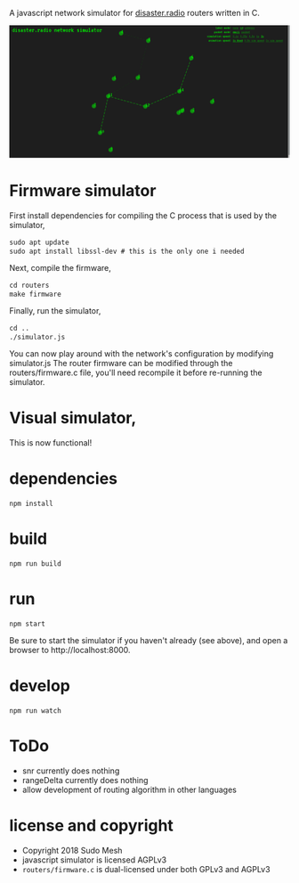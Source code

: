 
A javascript network simulator for [disaster.radio](https://disaster.radio) routers written in C.

![](screenshot.png?raw=true)

# Firmware simulator
First install dependencies for compiling the C process that is used by the simulator,

```
sudo apt update
sudo apt install libssl-dev # this is the only one i needed
```

Next, compile the firmware,

```
cd routers
make firmware
```

Finally, run the simulator,

```
cd ..
./simulator.js
```

You can now play around with the network's configuration by modifying simulator.js
The router firmware can be modified through the routers/firmware.c file, you'll need recompile it before re-running the simulator.

# Visual simulator,
This is now functional!

# dependencies
```
npm install
```

# build
```
npm run build
```

# run
```
npm start
```
Be sure to start the simulator if you haven't already (see above), and open a browser to http://localhost:8000.

# develop
```
npm run watch
```

# ToDo

* snr currently does nothing
* rangeDelta currently does nothing
* allow development of routing algorithm in other languages

# license and copyright

* Copyright 2018 Sudo Mesh 
* javascript simulator is licensed AGPLv3
* `routers/firmware.c` is dual-licensed under both GPLv3 and AGPLv3
